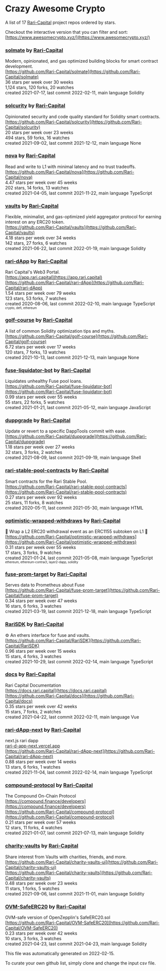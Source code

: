 # Crazy Awesome Crypto
A list of 17 [Rari-Capital](https://github.com/Rari-Capital) project repos ordered by stars.  

Checkout the interactive version that you can filter and sort: 
[https://www.awesomecrypto.xyz/](https://www.awesomecrypto.xyz/)  


### [solmate](https://github.com/Rari-Capital/solmate) by [Rari-Capital](https://github.com/Rari-Capital)  
Modern, opinionated, and gas optimized building blocks for smart contract development.  
[https://github.com/Rari-Capital/solmate](https://github.com/Rari-Capital/solmate)  
36 stars per week over 30 weeks  
1,124 stars, 120 forks, 20 watches  
created 2021-07-17, last commit 2022-02-11, main language Solidity  


### [solcurity](https://github.com/Rari-Capital/solcurity) by [Rari-Capital](https://github.com/Rari-Capital)  
Opinionated security and code quality standard for Solidity smart contracts.  
[https://github.com/Rari-Capital/solcurity](https://github.com/Rari-Capital/solcurity)  
20 stars per week over 23 weeks  
494 stars, 59 forks, 16 watches  
created 2021-09-02, last commit 2021-12-12, main language None  


### [nova](https://github.com/Rari-Capital/nova) by [Rari-Capital](https://github.com/Rari-Capital)  
Read and write to L1 with minimal latency and no trust tradeoffs.  
[https://github.com/Rari-Capital/nova](https://github.com/Rari-Capital/nova)  
4.47 stars per week over 45 weeks  
202 stars, 14 forks, 13 watches  
created 2021-04-05, last commit 2021-11-22, main language TypeScript  


### [vaults](https://github.com/Rari-Capital/vaults) by [Rari-Capital](https://github.com/Rari-Capital)  
Flexible, minimalist, and gas-optimized yield aggregator protocol for earning interest on any ERC20 token.  
[https://github.com/Rari-Capital/vaults](https://github.com/Rari-Capital/vaults)  
4.18 stars per week over 34 weeks  
142 stars, 27 forks, 6 watches  
created 2021-06-22, last commit 2022-01-19, main language Solidity  


### [rari-dApp](https://github.com/Rari-Capital/rari-dApp) by [Rari-Capital](https://github.com/Rari-Capital)  
Rari Capital's Web3 Portal.  
[https://app.rari.capital](https://app.rari.capital)  
[https://github.com/Rari-Capital/rari-dApp](https://github.com/Rari-Capital/rari-dApp)  
1.54 stars per week over 79 weeks  
123 stars, 53 forks, 7 watches  
created 2020-08-06, last commit 2022-02-10, main language TypeScript  
<sub><sup>crypto, defi, ethereum</sup></sub>


### [golf-course](https://github.com/Rari-Capital/golf-course) by [Rari-Capital](https://github.com/Rari-Capital)  
A list of common Solidity optimization tips and myths.  
[https://github.com/Rari-Capital/golf-course](https://github.com/Rari-Capital/golf-course)  
6.72 stars per week over 17 weeks  
120 stars, 7 forks, 13 watches  
created 2021-10-13, last commit 2021-12-13, main language None  


### [fuse-liquidator-bot](https://github.com/Rari-Capital/fuse-liquidator-bot) by [Rari-Capital](https://github.com/Rari-Capital)  
Liquidates unhealthy Fuse pool loans.  
[https://github.com/Rari-Capital/fuse-liquidator-bot](https://github.com/Rari-Capital/fuse-liquidator-bot)  
0.99 stars per week over 55 weeks  
55 stars, 22 forks, 5 watches  
created 2021-01-21, last commit 2021-05-12, main language JavaScript  


### [duppgrade](https://github.com/Rari-Capital/duppgrade) by [Rari-Capital](https://github.com/Rari-Capital)  
Update or revert to a specific DappTools commit with ease.  
[https://github.com/Rari-Capital/duppgrade](https://github.com/Rari-Capital/duppgrade)  
1.18 stars per week over 27 weeks  
32 stars, 3 forks, 2 watches  
created 2021-08-09, last commit 2021-09-19, main language Shell  


### [rari-stable-pool-contracts](https://github.com/Rari-Capital/rari-stable-pool-contracts) by [Rari-Capital](https://github.com/Rari-Capital)  
Smart contracts for the Rari Stable Pool.  
[https://github.com/Rari-Capital/rari-stable-pool-contracts](https://github.com/Rari-Capital/rari-stable-pool-contracts)  
0.27 stars per week over 92 weeks  
25 stars, 11 forks, 8 watches  
created 2020-05-11, last commit 2021-05-30, main language HTML  


### [optimistic-wrapped-withdraws](https://github.com/Rari-Capital/optimistic-wrapped-withdraws) by [Rari-Capital](https://github.com/Rari-Capital)  
🎁  Wrap a L2 ERC20 withdrawal event as an ERC1155 subtoken on L1 🎁  
[https://github.com/Rari-Capital/optimistic-wrapped-withdraws](https://github.com/Rari-Capital/optimistic-wrapped-withdraws)  
0.31 stars per week over 55 weeks  
17 stars, 3 forks, 9 watches  
created 2021-01-24, last commit 2021-05-08, main language TypeScript  
<sub><sup>ethereum, ethereum-contract, layer2-dapp, solidity</sup></sub>


### [fuse-prom-target](https://github.com/Rari-Capital/fuse-prom-target) by [Rari-Capital](https://github.com/Rari-Capital)  
Serves data to Prometheus about Fuse  
[https://github.com/Rari-Capital/fuse-prom-target](https://github.com/Rari-Capital/fuse-prom-target)  
0.34 stars per week over 47 weeks  
16 stars, 6 forks, 3 watches  
created 2021-03-19, last commit 2021-12-18, main language TypeScript  


### [RariSDK](https://github.com/Rari-Capital/RariSDK) by [Rari-Capital](https://github.com/Rari-Capital)  
:gear: An ethers interface for fuse and vaults.  
[https://github.com/Rari-Capital/RariSDK](https://github.com/Rari-Capital/RariSDK)  
0.96 stars per week over 15 weeks  
15 stars, 4 forks, 3 watches  
created 2021-10-29, last commit 2022-02-14, main language TypeScript  


### [docs](https://github.com/Rari-Capital/docs) by [Rari-Capital](https://github.com/Rari-Capital)  
Rari Capital Documentation  
[https://docs.rari.capital](https://docs.rari.capital)  
[https://github.com/Rari-Capital/docs](https://github.com/Rari-Capital/docs)  
0.35 stars per week over 42 weeks  
15 stars, 7 forks, 2 watches  
created 2021-04-22, last commit 2022-02-11, main language Vue  


### [rari-dApp-next](https://github.com/Rari-Capital/rari-dApp-next) by [Rari-Capital](https://github.com/Rari-Capital)  
next.js rari dapp  
[rari-d-app-next.vercel.app](rari-d-app-next.vercel.app)  
[https://github.com/Rari-Capital/rari-dApp-next](https://github.com/Rari-Capital/rari-dApp-next)  
0.88 stars per week over 14 weeks  
13 stars, 6 forks, 1 watches  
created 2021-11-04, last commit 2022-02-14, main language TypeScript  


### [compound-protocol](https://github.com/Rari-Capital/compound-protocol) by [Rari-Capital](https://github.com/Rari-Capital)  
The Compound On-Chain Protocol  
[https://compound.finance/developers](https://compound.finance/developers)  
[https://github.com/Rari-Capital/compound-protocol](https://github.com/Rari-Capital/compound-protocol)  
0.21 stars per week over 57 weeks  
12 stars, 11 forks, 4 watches  
created 2021-01-07, last commit 2021-07-13, main language Solidity  


### [charity-vaults](https://github.com/Rari-Capital/charity-vaults) by [Rari-Capital](https://github.com/Rari-Capital)  
Share interest from Vaults with charities, friends, and more.  
[https://github.com/Rari-Capital/charity-vaults-ui](https://github.com/Rari-Capital/charity-vaults-ui)  
[https://github.com/Rari-Capital/charity-vaults](https://github.com/Rari-Capital/charity-vaults)  
0.48 stars per week over 23 weeks  
11 stars, 1 forks, 5 watches  
created 2021-09-06, last commit 2021-11-01, main language Solidity  


### [OVM-SafeERC20](https://github.com/Rari-Capital/OVM-SafeERC20) by [Rari-Capital](https://github.com/Rari-Capital)  
OVM-safe version of OpenZepplin's SafeERC20.sol  
[https://github.com/Rari-Capital/OVM-SafeERC20](https://github.com/Rari-Capital/OVM-SafeERC20)  
0.23 stars per week over 42 weeks  
10 stars, 3 forks, 3 watches  
created 2021-04-23, last commit 2021-04-23, main language Solidity  


This file was automatically generated on 2022-02-15.  

To curate your own github list, simply clone and change the input csv file.  